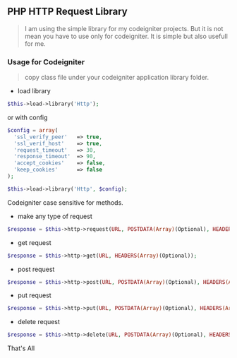 ## PHP HTTP Request Library

> I am using the simple library for my codeigniter projects. But it is not mean you have to use only for codeigniter. It is simple but also usefull for me.

### Usage for Codeigniter

> copy class file under your codeigniter application library folder.



* load library

```php
$this->load->library('Http');
```

or with config

```php
$config = array(
  'ssl_verify_peer'   => true,
  'ssl_verif_host'    => true,
  'request_timeout'   => 30,
  'response_timeout'  => 90,
  'accept_cookies'    => false,
  'keep_cookies'      => false
);

$this->load->library('Http', $config);
```

Codeigniter case sensitive for methods.


* make any type of request 

```php
$response = $this->http->request(URL, POSTDATA(Array)(Optional), HEADERS(Array)(Optional), CUSTOM(PUT|DELETE)(Optional));
```

* get request 

```php
$response = $this->http->get(URL, HEADERS(Array)(Optional));
```

* post request 

```php
$response = $this->http->post(URL, POSTDATA(Array)(Optional), HEADERS(Array)(Optional));
```

* put request 

```php
$response = $this->http->put(URL, POSTDATA(Array)(Optional), HEADERS(Array)(Optional));
```

* delete request 

```php
$response = $this->http->delete(URL, POSTDATA(Array)(Optional), HEADERS(Array)(Optional));
```

That's All
